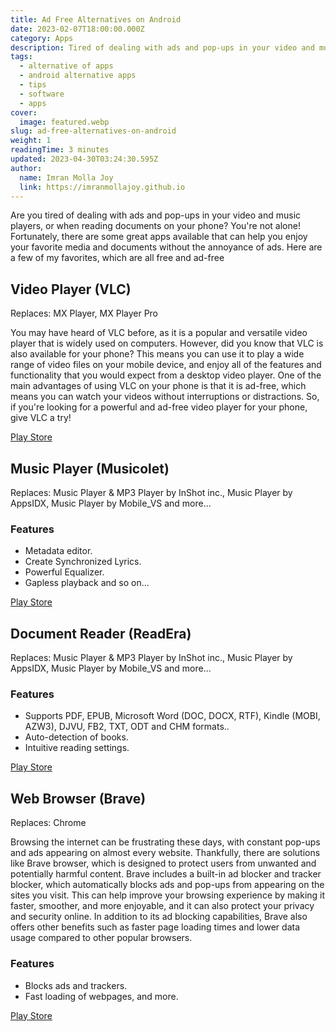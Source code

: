 ```yaml
---
title: Ad Free Alternatives on Android
date: 2023-02-07T18:00:00.000Z
category: Apps
description: Tired of dealing with ads and pop-ups in your video and music players, or when reading documents on your phone? Try using ad-free apps listed here.
tags:
  - alternative of apps
  - android alternative apps
  - tips
  - software
  - apps
cover:
  image: featured.webp
slug: ad-free-alternatives-on-android
weight: 1
readingTime: 3 minutes
updated: 2023-04-30T03:24:30.595Z
author:
  name: Imran Molla Joy
  link: https://imranmollajoy.github.io
---
```


Are you tired of dealing with ads and pop-ups in your video and music players, or when reading documents on your phone? You're not alone! Fortunately, there are some great apps available that can help you enjoy your favorite media and documents without the annoyance of ads. Here are a few of my favorites, which are all free and ad-free

## Video Player (VLC)

Replaces: MX Player, MX Player Pro

You may have heard of VLC before, as it is a popular and versatile video player that is widely used on computers. However, did you know that VLC is also available for your phone? This means you can use it to play a wide range of video files on your mobile device, and enjoy all of the features and functionality that you would expect from a desktop video player. One of the main advantages of using VLC on your phone is that it is ad-free, which means you can watch your videos without interruptions or distractions. So, if you're looking for a powerful and ad-free video player for your phone, give VLC a try!

[Play Store](https://play.google.com/store/apps/details?id=org.videolan.vlc)

## Music Player (Musicolet)

Replaces: Music Player & MP3 Player by InShot inc., Music Player by AppsIDX, Music Player by Mobile_VS and more...

### Features

- Metadata editor.
- Create Synchronized Lyrics.
- Powerful Equalizer.
- Gapless playback and so on...

[Play Store](https://play.google.com/store/apps/details?id=in.krosbits.musicolet)

## Document Reader (ReadEra)

Replaces: Music Player & MP3 Player by InShot inc., Music Player by AppsIDX, Music Player by Mobile_VS and more...

### Features

- Supports PDF, EPUB, Microsoft Word (DOC, DOCX, RTF), Kindle (MOBI, AZW3), DJVU, FB2, TXT, ODT and CHM formats..
- Auto-detection of books.
- Intuitive reading settings.

[Play Store](https://play.google.com/store/apps/details?id=org.readera)

## Web Browser (Brave)

Replaces: Chrome

Browsing the internet can be frustrating these days, with constant pop-ups and ads appearing on almost every website. Thankfully, there are solutions like Brave browser, which is designed to protect users from unwanted and potentially harmful content. Brave includes a built-in ad blocker and tracker blocker, which automatically blocks ads and pop-ups from appearing on the sites you visit. This can help improve your browsing experience by making it faster, smoother, and more enjoyable, and it can also protect your privacy and security online. In addition to its ad blocking capabilities, Brave also offers other benefits such as faster page loading times and lower data usage compared to other popular browsers.

### Features

- Blocks ads and trackers.
- Fast loading of webpages, and more.

[Play Store](https://play.google.com/store/apps/details?id=com.brave.browser)

